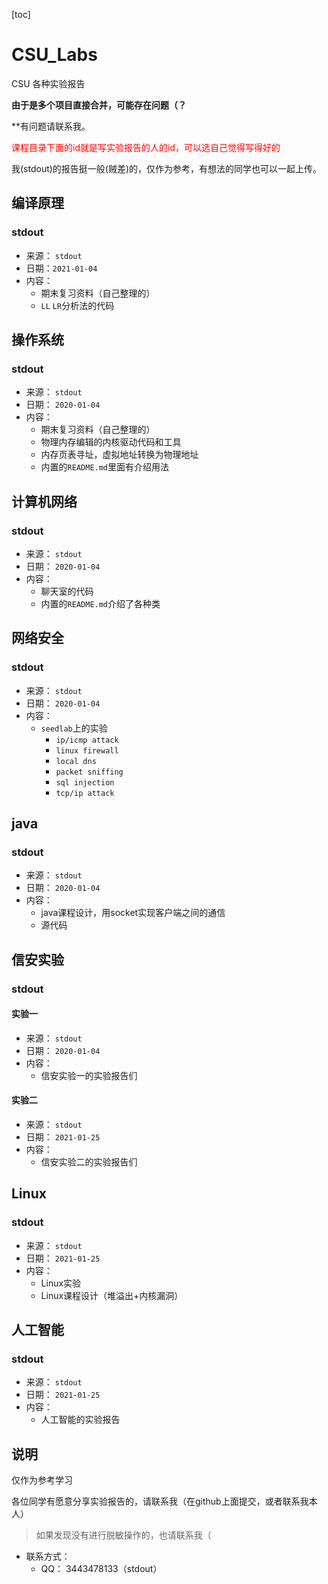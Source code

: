 [toc]



# CSU_Labs

 CSU 各种实验报告

**由于是多个项目直接合并，可能存在问题（？**

**有问题请联系我。

<font color='red'>课程目录下面的id就是写实验报告的人的id，可以选自己觉得写得好的</font>

我(stdout)的报告挺一般(贼差)的，仅作为参考，有想法的同学也可以一起上传。



## 编译原理

### stdout

-   来源： `stdout`
-   日期：`2021-01-04`
-   内容： 
    -   期末复习资料（自己整理的）
    -   `LL` `LR`分析法的代码



## 操作系统

### stdout

-   来源： `stdout`
-   日期： `2020-01-04`
-   内容： 
    -   期末复习资料（自己整理的）
    -   物理内存编辑的内核驱动代码和工具
    -   内存页表寻址，虚拟地址转换为物理地址
    -   内置的`README.md`里面有介绍用法



## 计算机网络

### stdout

-   来源： `stdout`
-   日期： `2020-01-04`
-   内容： 
    -   聊天室的代码
    -   内置的`README.md`介绍了各种类



## 网络安全

### stdout

-   来源： `stdout`
-   日期： `2020-01-04`
-   内容：
    -   `seedlab`上的实验
        -   `ip/icmp attack`
        -   `linux firewall`
        -   `local dns`
        -   `packet sniffing`
        -   `sql injection`
        -   `tcp/ip attack`



## java

### stdout

-   来源： `stdout`
-   日期： `2020-01-04`
-   内容： 
    -   java课程设计，用socket实现客户端之间的通信
    -   源代码



## 信安实验

### stdout

#### 实验一

-   来源： `stdout`
-   日期： `2020-01-04`
-   内容： 
    -   信安实验一的实验报告们



#### 实验二

-   来源： `stdout`
-   日期： `2021-01-25`
-   内容： 
    -   信安实验二的实验报告们



## Linux

### stdout

-   来源： `stdout`
-   日期： `2021-01-25`
-   内容： 
    -   Linux实验
    -   Linux课程设计（堆溢出+内核漏洞）



## 人工智能

### stdout

-   来源： `stdout`
-   日期： `2021-01-25`
-   内容： 
    -   人工智能的实验报告



## 说明

仅作为参考学习



各位同学有愿意分享实验报告的，请联系我（在github上面提交，或者联系我本人）

>   如果发现没有进行脱敏操作的，也请联系我（

-   联系方式： 
    -   QQ： 3443478133（stdout）

